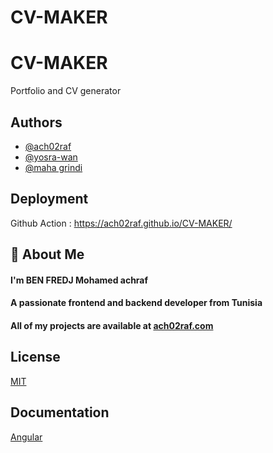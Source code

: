 CV-MAKER
=======
# CV-MAKER

Portfolio and CV generator



## Authors

- [@ach02raf](https://github.com/ach02raf/)
- [@yosra-wan](https://github.com/yosra-wan/)
- [@maha grindi](https://github.com/mahagrindi/)


## Deployment

Github Action : https://ach02raf.github.io/CV-MAKER/


## 🚀 About Me
#### I'm BEN FREDJ Mohamed achraf
#### A passionate frontend and backend developer from Tunisia
#### All of my projects are available at [ach02raf.com](https://ach02raf.com/)


## License

[MIT](https://choosealicense.com/licenses/mit/)


## Documentation

[Angular](https://angular.io/guide/what-is-angular)

